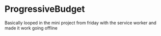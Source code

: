 # ProgressiveBudget
Basically looped in the mini project from friday with the service worker and made it work going offline